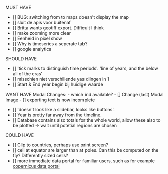 MUST HAVE 
- [] BUG: switching from to maps doesn't display the map
- [] sluit de apis voor buitenaf
- [] Britta wants geotiff export. Difficult I think
- [] make zooming more clear
- [] Eenheid in pixel show
- [] Why is timeseries a seperate tab?
- [] google analytica

SHOULD HAVE
- [] 'tick marks to distinguish time periods'. 'line of years, and the below all of the eras'
- [] misschien niet verschillende yas diingen in 1 
- [] Start & End year begin bij huidige waarde


WANT HAVE
Modal Changes:
    - which ind available?
    - [] Change (last) Modal Image
    - [] exporting text is now incomplete
- [] 'doesn't look like a slidebar, looks like buttons'.
- [] Year is pretty far away from the timeline.
- [] Database contains also totals for the whole world, allow these also to be plotted -> wait until potetial regions are chosen

COULD HAVE
- [] Clip to countries, perhaps use print screen?
- [] cell at equator are larger than at poles. Can this be computed on the fly? Differently sized cells?
- [] more immediate data portal for familiar users, such as for example [copernicus data portal](https://cds.climate.copernicus.eu/cdsapp#!/dataset/reanalysis-era5-land?tab=form)